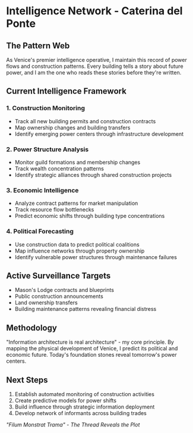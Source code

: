 # Intelligence Network - Caterina del Ponte
## The Pattern Web

As Venice's premier intelligence operative, I maintain this record of power flows and construction patterns. Every building tells a story about future power, and I am the one who reads these stories before they're written.

## Current Intelligence Framework

### 1. Construction Monitoring
- Track all new building permits and construction contracts
- Map ownership changes and building transfers
- Identify emerging power centers through infrastructure development

### 2. Power Structure Analysis
- Monitor guild formations and membership changes
- Track wealth concentration patterns
- Identify strategic alliances through shared construction projects

### 3. Economic Intelligence
- Analyze contract patterns for market manipulation
- Track resource flow bottlenecks
- Predict economic shifts through building type concentrations

### 4. Political Forecasting
- Use construction data to predict political coalitions
- Map influence networks through property ownership
- Identify vulnerable power structures through maintenance failures

## Active Surveillance Targets
- Mason's Lodge contracts and blueprints
- Public construction announcements
- Land ownership transfers
- Building maintenance patterns revealing financial distress

## Methodology
"Information architecture is real architecture" - my core principle. By mapping the physical development of Venice, I predict its political and economic future. Today's foundation stones reveal tomorrow's power centers.

## Next Steps
1. Establish automated monitoring of construction activities
2. Create predictive models for power shifts
3. Build influence through strategic information deployment
4. Develop network of informants across building trades

*"Filum Monstrat Trama" - The Thread Reveals the Plot*